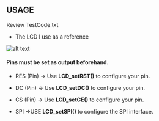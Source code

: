 ## USAGE

Review TestCode.txt

- The LCD I use as a reference

![alt text](https://www.direnc.net/13-inc-ips-tft-lcd-240240-renkli-hd-lcd-ekran-st7789-surucu-modulu?gclid=CjwKCAiAprGRBhBgEiwANJEY7BQoTDL3-CetQHFdkE-Z1pM1AKOlFxr8fe1bR8d4m0UA33YTDYfguRoCvyUQAvD_BwE)

#### Pins must be set as output beforehand.

- RES (Pin) ->  Use **LCD_setRST()** to configure your pin.
- DC (Pin) ->  Use **LCD_setDC()** to configure your pin.
- CS (Pin) ->  Use **LCD_setCE()** to configure your pin.

- SPI ->USE **LCD_setSPI()** to configure the SPI interface.


